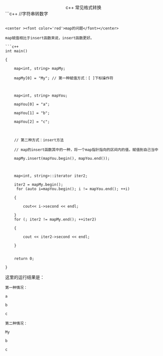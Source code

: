 <center> c++ 常见格式转换</center>
```c++
//字符串转数字

```

<center ><font color='red'>map的问题</font></center>

map赋值相比于insert函数来说，insert函数更好。

```c++
int main()

{

    map<int, string> mapMy;

    mapMy[0] = "My"; // 第一种赋值方式：[ ]下标操作符

 

    map<int, string> mapYou;

    mapYou[0] = "a";

    mapYou[1] = "b";

    mapYou[2] = "c";

 

    // 第二种方式：insert方法

    // map的insert函数其中的一种，将一个map指针指向的区间内的值，赋值到自己当中

    mapMy.insert(mapYou.begin(), mapYou.end()); 

 

    map<int, string>::iterator iter2;

    iter2 = mapMy.begin();
	 for (auto i=mapYou.begin(); i != mapYou.end(); ++i)

    {

        cout<< i->second << endl;

    }
    for (; iter2 != mapMy.end(); ++iter2)

    {

        cout << iter2->second << endl;

    }
	

    return 0;

}
```

这里的运行结果是：

```
第一种情况：

a

b

c

第二种情况：

My

b

c
```

